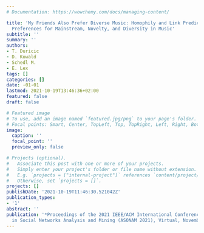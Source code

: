 ```yaml
---
# Documentation: https://wowchemy.com/docs/managing-content/

title: 'My Friends Also Prefer Diverse Music: Homophily and Link Prediction With User
  Preferences for Mainstream, Novelty, and Diversity in Music'
subtitle: ''
summary: ''
authors:
- T. Duricic
- D. Kowald
- Schedl M.
- E. Lex
tags: []
categories: []
date: -01-01
lastmod: 2021-10-19T13:46:36+02:00
featured: false
draft: false

# Featured image
# To use, add an image named `featured.jpg/png` to your page's folder.
# Focal points: Smart, Center, TopLeft, Top, TopRight, Left, Right, BottomLeft, Bottom, BottomRight.
image:
  caption: ''
  focal_point: ''
  preview_only: false

# Projects (optional).
#   Associate this post with one or more of your projects.
#   Simply enter your project's folder or file name without extension.
#   E.g. `projects = ["internal-project"]` references `content/project/deep-learning/index.md`.
#   Otherwise, set `projects = []`.
projects: []
publishDate: '2021-10-19T11:46:30.521042Z'
publication_types:
- '1'
abstract: ''
publication: '*Proceedings of the 2021 IEEE/ACM International Conference on Advances
  in Social Networks Analysis and Mining (ASONAM 2021), Virtual, November 2021*'
---
```

